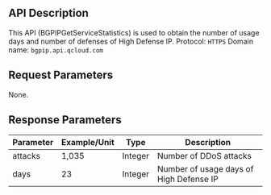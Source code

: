 ## API Description
This API (BGPIPGetServiceStatistics) is used to obtain the number of usage days and number of defenses of High Defense IP.
Protocol: `HTTPS`
Domain name: `bgpip.api.qcloud.com`
 

## Request Parameters
None.

## Response Parameters

| Parameter | Example/Unit | Type | Description |
|---------|---------|---------|---------|
| attacks | 1,035 | Integer | Number of DDoS attacks |
| days | 23 | Integer | Number of usage days of High Defense IP |
